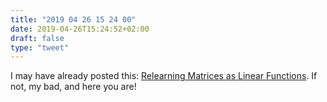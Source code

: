 ```yaml
---
title: "2019 04 26 15 24 00"
date: 2019-04-26T15:24:52+02:00
draft: false
type: "tweet"
---
```

I may have already posted this: [Relearning Matrices as Linear Functions](https://www.dhruvonmath.com/2018/12/31/matrices/). If not, my bad, and here you are! 
